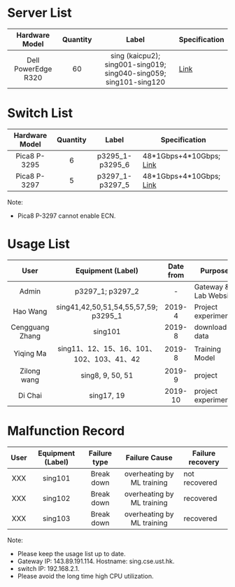 # Server List

| Hardware Model | Quantity | Label | Specification |
| :-------------: | :-------------: | :-------------: | ------------- |
| Dell PowerEdge R320 | 60 | sing (kaicpu2); sing001-sing019; sing040-sing059; sing101-sing120 | [Link](http://www.dell.com/hk/en/business/p/poweredge-r320/pd) |

# Switch List

| Hardware Model | Quantity | Label | Specification |
| :-------------: | :-------------: | :-------------: | ------------- |
| Pica8 P-3295 | 6 | p3295_1-p3295_6 | 48\*1Gbps+4\*10Gbps; [Link](http://www.pica8.com/documents/pica8-datasheet-48x1gbe-p3290-p3295.pdf) |
| Pica8 P-3297 | 5 | p3297_1-p3297_5 | 48\*1Gbps+4\*10Gbps; [Link](http://www.pica8.com/wp-content/uploads/2015/09/pica8-datasheet-48x1gbe-p3297.pdf) |

Note: 

* Pica8 P-3297 cannot enable ECN.

# Usage List
| User | Equipment (Label) | Date from | Purpose |
| :-------------: | :-------------: | :-------------: | ------------- |
| Admin | p3297_1; p3297_2 | - | Gateway & Lab Website |
| Hao Wang | sing41,42,50,51,54,55,57,59; p3295_1 | 2019-4 | Project experiments |
| Cengguang Zhang | sing101 | 2019-8 | download data |
| Yiqing Ma | sing11、12、15、16、101、102、103、41、42 | 2019-8 | Training Model |
| Zilong wang | sing8, 9, 50, 51 | 2019-9 | project |
| Di Chai | sing17, 19 | 2019-10 | project experiments|

# Malfunction Record
| User | Equipment (Label) | Failure type | Failure Cause | Failure recovery |
| :-------------: | :-------------: | :-------------: | :-------------: | ------------- |
| XXX | sing101 | Break down | overheating by ML training | not recovered |
| XXX | sing102 | Break down | overheating by ML training | recovered |
| XXX | sing103 | Break down | overheating by ML training | recovered |


Note:

* Please keep the usage list up to date.
* Gateway IP: 143.89.191.114. Hostname: sing.cse.ust.hk.
* switch IP: 192.168.2.1.
* Please avoid the long time high CPU utilization.

